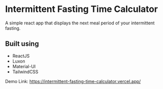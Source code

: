 # Intermittent Fasting Time Calculator
A simple react app that displays the next meal period of your intermittent fasting.

## Built using
- ReactJS
- Luxon
- Material-UI
- TailwindCSS

Demo Link: https://intermittent-fasting-time-calculator.vercel.app/